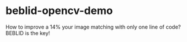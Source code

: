 # beblid-opencv-demo
How to improve a 14% your image matching with only one line of code? BEBLID is the key!  
